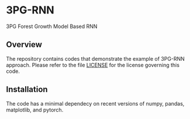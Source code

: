 # 3PG-RNN

3PG Forest Growth Model Based RNN

## Overview

The repository contains codes that demonstrate the example of 3PG-RNN approach.
Please refer to the file [LICENSE](./LICENSE.txt) for the license governing this code.

## Installation

The code has a minimal dependecy on recent versions of numpy, pandas, matplotlib, and pytorch.